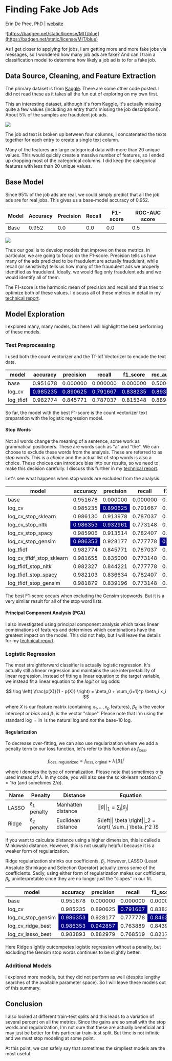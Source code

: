 # Finding Fake Job Ads
Erin De Pree, PhD | [website](https://erindepree.github.io/github.io/)

![https://badgen.net/static/license/MIT/blue](https://badgen.net/static/license/MIT/blue)

As I get closer to applying for jobs, I am getting more and more fake jobs via messages, so I wondered how many job ads are fake?  And can I train a classification model to determine how likely a job ad is to for a fake job.  

## Data Source, Cleaning, and Feature Extraction

The primary dataset is from [Kaggle](https://www.kaggle.com/datasets/shivamb/real-or-fake-fake-jobposting-prediction).  There are some other code posted.  I did not read these as it takes all the fun out of exploring on my own first.

This an interesting dataset, although it's from Kaggle, it's actually missing quite a few values (including an entry that's missing the job description!).  About 5% of the samples are fraudulent job ads.  

<img src="./images/target_distribution.png">

The job ad text is broken up between four columns, I concatenated the texts together for each entry to create a single text column.  

Many of the features are large categorical data with more than 20 unique values.  This would quickly create a massive number of features, so I ended up dropping most of the categorical columns.  I did keep the categorical features with less than 20 unique values.

## Base Model
Since 95% of the job ads are real, we could simply predict that all the job ads are for real jobs.  This gives us a base-model accuracy of 0.952. 

| Model | Accuracy | Precision | Recall | F1-score | ROC-AUC score |
| ----- | -------- | --------- | ------ | -------- | ------------- |
| Base  | 0.952    | 0.0       | 0.0    | 0.0      | 0.5           |

<img src="./images/cm_baseline.png">

Thus our goal is to develop models that improve on these metrics.  In particular, we are going to focus on the F1-score.  Precision tells us how many of the ads predicted to be fraudulent are actually fraudulent, while recall (or sensitivity) tells us how many of the fraudulent ads we properly identified as fraudulent.  Ideally, we would flag only fraudulent ads and we would identify all of them.  

The F1-score is the harmonic mean of precision and recall and thus tries to optimize both of these values.  I discuss all of these metrics in detail in my [technical report](./code/2_model_exploration.ipynb).  

## Model Exploration

I explored many, many models, but here I will highlight the best performing of these models.

### Text Preprocessing
I used both the count vectorizer and the Tf-Idf Vectorizer to encode the text data.  

<!---<style type="text/css">
#T_20c0a_row1_col1, #T_20c0a_row1_col2, #T_20c0a_row1_col3, #T_20c0a_row1_col4, #T_20c0a_row1_col5 {
  color: white; background-color: darkblue;
}
</style>-->
<table id="T_20c0a">
  <thead>
    <tr>
      <th id="T_20c0a_level0_col0" class="col_heading level0 col0" >model</th>
      <th id="T_20c0a_level0_col1" class="col_heading level0 col1" >accuracy</th>
      <th id="T_20c0a_level0_col2" class="col_heading level0 col2" >precision</th>
      <th id="T_20c0a_level0_col3" class="col_heading level0 col3" >recall</th>
      <th id="T_20c0a_level0_col4" class="col_heading level0 col4" >f1_score</th>
      <th id="T_20c0a_level0_col5" class="col_heading level0 col5" >roc_auc_score</th>
    </tr>
  </thead>
  <tbody>
    <tr>
      <td id="T_20c0a_row0_col0" class="data row0 col0" >base</td>
      <td id="T_20c0a_row0_col1" class="data row0 col1" background-color='darkblue' >0.951678</td>
      <td id="T_20c0a_row0_col2" class="data row0 col2" >0.000000</td>
      <td id="T_20c0a_row0_col3" class="data row0 col3" >0.000000</td>
      <td id="T_20c0a_row0_col4" class="data row0 col4" >0.000000</td>
      <td id="T_20c0a_row0_col5" class="data row0 col5" >0.500000</td>
    </tr>
    <tr>
      <td id="T_20c0a_row1_col0" class="data row1 col0" >log_cv</td>
      <td id="T_20c0a_row1_col1" class="data row1 col1" style="color: white; background-color: darkblue;">0.985235</td>
      <td id="T_20c0a_row1_col2" class="data row1 col2" style="color: white; background-color: darkblue;">0.890625</td>
      <td id="T_20c0a_row1_col3" class="data row1 col3" style="color: white; background-color: darkblue;">0.791667</td>
      <td id="T_20c0a_row1_col4" class="data row1 col4" style="color: white; background-color: darkblue;">0.838235</td>
      <td id="T_20c0a_row1_col5" class="data row1 col5" style="color: white; background-color: darkblue;">0.893365</td>
    </tr>
    <tr>
      <td id="T_20c0a_row2_col0" class="data row2 col0" >log_tfidf</td>
      <td id="T_20c0a_row2_col1" class="data row2 col1" >0.982774</td>
      <td id="T_20c0a_row2_col2" class="data row2 col2" >0.845771</td>
      <td id="T_20c0a_row2_col3" class="data row2 col3" >0.787037</td>
      <td id="T_20c0a_row2_col4" class="data row2 col4" >0.815348</td>
      <td id="T_20c0a_row2_col5" class="data row2 col5" >0.889875</td>
    </tr>
  </tbody>
</table>

So far, the model with the best F1-score is the count vectorizer text preparation with the logistic regression model. 

#### Stop Words

Not all words change the meaning of a sentence, some work as grammatical positioners.  These are words such as "a" and "the".  We can choose to exclude these words from the analysis.  These are referred to as _stop words_.  This is a _choice_ and the actual list of stop words is also a choice.  These choices can introduce bias into our results, so we need to make this decision carefully.  I discuss this further in my [technical report](./code/2_model_exploration.ipynb).

Let's see what happens when stop words are excluded from the analysis.  


<table id="T_49b33">
  <thead>
    <tr>
      <th id="T_49b33_level0_col0" class="col_heading level0 col0" >model</th>
      <th id="T_49b33_level0_col1" class="col_heading level0 col1" >accuracy</th>
      <th id="T_49b33_level0_col2" class="col_heading level0 col2" >precision</th>
      <th id="T_49b33_level0_col3" class="col_heading level0 col3" >recall</th>
      <th id="T_49b33_level0_col4" class="col_heading level0 col4" >f1_score</th>
      <th id="T_49b33_level0_col5" class="col_heading level0 col5" >roc_auc_score</th>
    </tr>
  </thead>
  <tbody>
    <tr>
      <td id="T_49b33_row0_col0" class="data row0 col0" >base</td>
      <td id="T_49b33_row0_col1" class="data row0 col1" >0.951678</td>
      <td id="T_49b33_row0_col2" class="data row0 col2" >0.000000</td>
      <td id="T_49b33_row0_col3" class="data row0 col3" >0.000000</td>
      <td id="T_49b33_row0_col4" class="data row0 col4" >0.000000</td>
      <td id="T_49b33_row0_col5" class="data row0 col5" >0.500000</td>
    </tr>
    <tr>
      <td id="T_49b33_row1_col0" class="data row1 col0" >log_cv</td>
      <td id="T_49b33_row1_col1" class="data row1 col1" >0.985235</td>
      <td id="T_49b33_row1_col2" class="data row1 col2" style="color: white; background-color: darkblue;">0.890625</td>
      <td id="T_49b33_row1_col3" class="data row1 col3" >0.791667</td>
      <td id="T_49b33_row1_col4" class="data row1 col4" >0.838235</td>
      <td id="T_49b33_row1_col5" class="data row1 col5" style="color: white; background-color: darkblue;">0.893365</td>
    </tr>
    <tr>
      <td id="T_49b33_row2_col0" class="data row2 col0" >log_cv_stop_sklearn</td>
      <td id="T_49b33_row2_col1" class="data row2 col1" >0.986130</td>
      <td id="T_49b33_row2_col2" class="data row2 col2" >0.913978</td>
      <td id="T_49b33_row2_col3" class="data row2 col3" >0.787037</td>
      <td id="T_49b33_row2_col4" class="data row2 col4" >0.845771</td>
      <td id="T_49b33_row2_col5" class="data row2 col5" >0.891638</td>
    </tr>
    <tr>
      <td id="T_49b33_row3_col0" class="data row3 col0" >log_cv_stop_nltk</td>
      <td id="T_49b33_row3_col1" class="data row3 col1" style="color: white; background-color: darkblue;">0.986353</td>
      <td id="T_49b33_row3_col2" class="data row3 col2" style="color: white; background-color: darkblue;">0.932961</td>
      <td id="T_49b33_row3_col3" class="data row3 col3" >0.773148</td>
      <td id="T_49b33_row3_col4" class="data row3 col4" >0.845570</td>
      <td id="T_49b33_row3_col5" class="data row3 col5" >0.885164</td>
    </tr>
    <tr>
      <td id="T_49b33_row4_col0" class="data row4 col0" >log_cv_stop_spacy</td>
      <td id="T_49b33_row4_col1" class="data row4 col1" >0.985906</td>
      <td id="T_49b33_row4_col2" class="data row4 col2" >0.913514</td>
      <td id="T_49b33_row4_col3" class="data row4 col3" >0.782407</td>
      <td id="T_49b33_row4_col4" class="data row4 col4" >0.842893</td>
      <td id="T_49b33_row4_col5" class="data row4 col5" >0.889323</td>
    </tr>
    <tr>
      <td id="T_49b33_row5_col0" class="data row5 col0" >log_cv_stop_gensim</td>
      <td id="T_49b33_row5_col1" class="data row5 col1" style="color: white; background-color: darkblue;">0.986353</td>
      <td id="T_49b33_row5_col2" class="data row5 col2" >0.928177</td>
      <td id="T_49b33_row5_col3" class="data row5 col3" >0.777778</td>
      <td id="T_49b33_row5_col4" class="data row5 col4" style="color: white; background-color: darkblue;">0.846348</td>
      <td id="T_49b33_row5_col5" class="data row5 col5" >0.887361</td>
    </tr>
    <tr>
      <td id="T_49b33_row6_col0" class="data row6 col0" >log_tfidf</td>
      <td id="T_49b33_row6_col1" class="data row6 col1" >0.982774</td>
      <td id="T_49b33_row6_col2" class="data row6 col2" >0.845771</td>
      <td id="T_49b33_row6_col3" class="data row6 col3" >0.787037</td>
      <td id="T_49b33_row6_col4" class="data row6 col4" >0.815348</td>
      <td id="T_49b33_row6_col5" class="data row6 col5" >0.889875</td>
    </tr>
    <tr>
      <td id="T_49b33_row7_col0" class="data row7 col0" >log_cv_tfidf_stop_sklearn</td>
      <td id="T_49b33_row7_col1" class="data row7 col1" >0.981655</td>
      <td id="T_49b33_row7_col2" class="data row7 col2" >0.835000</td>
      <td id="T_49b33_row7_col3" class="data row7 col3" >0.773148</td>
      <td id="T_49b33_row7_col4" class="data row7 col4" >0.802885</td>
      <td id="T_49b33_row7_col5" class="data row7 col5" >0.882695</td>
    </tr>
    <tr>
      <td id="T_49b33_row8_col0" class="data row8 col0" >log_tfidf_stop_nltk</td>
      <td id="T_49b33_row8_col1" class="data row8 col1" >0.982327</td>
      <td id="T_49b33_row8_col2" class="data row8 col2" >0.844221</td>
      <td id="T_49b33_row8_col3" class="data row8 col3" >0.777778</td>
      <td id="T_49b33_row8_col4" class="data row8 col4" >0.809639</td>
      <td id="T_49b33_row8_col5" class="data row8 col5" >0.885245</td>
    </tr>
    <tr>
      <td id="T_49b33_row9_col0" class="data row9 col0" >log_tfidf_stop_spacy</td>
      <td id="T_49b33_row9_col1" class="data row9 col1" >0.982103</td>
      <td id="T_49b33_row9_col2" class="data row9 col2" >0.836634</td>
      <td id="T_49b33_row9_col3" class="data row9 col3" >0.782407</td>
      <td id="T_49b33_row9_col4" class="data row9 col4" >0.808612</td>
      <td id="T_49b33_row9_col5" class="data row9 col5" >0.887325</td>
    </tr>
    <tr>
      <td id="T_49b33_row10_col0" class="data row10 col0" >log_tfidf_stop_gensim</td>
      <td id="T_49b33_row10_col1" class="data row10 col1" >0.981879</td>
      <td id="T_49b33_row10_col2" class="data row10 col2" >0.839196</td>
      <td id="T_49b33_row10_col3" class="data row10 col3" >0.773148</td>
      <td id="T_49b33_row10_col4" class="data row10 col4" >0.804819</td>
      <td id="T_49b33_row10_col5" class="data row10 col5" >0.882813</td>
    </tr>
  </tbody>
</table>

The best F1-score occurs when excluding the Gensim stopwords.  But it is 
a very similar result for all of the stop word lists.  

#### Principal Component Analysis (PCA)

I also investigated using principal component analysis which takes linear combinations of features and determines which combinations have the greatest impact on the model.  This did not help, but I will leave the details for my [technical report](./code/2_model_logistic.ipynb).  


### Logistic Regression

The most straightforward classifier is actually logistic regression.  It's actually still a linear regression and maintains the use interpretability of linear regression.  Instead of fitting a linear equation to the target variable, we instead fit a linear equation to the _logit_ or log odds:

$$ \log \left( \frac{p(X)}{1 - p(X)} \right) = \beta_0 + \sum_{i=1}^p \beta_i x_i $$

where $X$ is our feature matrix (containing $x_1, \dots, x_p$ features), $\beta_0$ is the vector intercept or _bias_ and $\beta_1$ is the vector "slope".  Please note that I'm using the standard $\log = \ln$ is the natural log and _not_ the base-10 log.   

#### Regularization

To decrease over-fitting, we can also use regularization where we add a penalty term to our loss function, let's refer to this function as $f_\text{loss}$.

$$ f_\text{loss, regularized} =  f_\text{loss, orginal} + \lambda \left\| \beta \right\|^i_i $$

where $i$ denotes the type of normalization.  Please note that sometimes $\alpha$ is used instead of $\lambda$.  In my code, you will also see the scikit-learn notation $C = 1/\alpha$ (and sometimes $2/\alpha$).  

| Name  | Penalty          | Distance           | Equation                                                         |
| ----- | ---------------- | ------------------ | ---------------------------------------------------------------- |
| LASSO | $\ell_1$ penalty | Manhatten distance | $\left\|\| \beta \right\|\|_1 = \sum_j \left\| \beta_j \right\|$ |
| Ridge | $\ell_2$ penalty | Euclidean distance | $\left\|\| \beta \right\|\|_2 = \sqrt{ \sum_j \beta_j^2 }$       |

If you want to calculate distance using a higher dimension, this is called a Minkowski distance.  However, this is not usually helpful because it is a weaker form of regularization.  

Ridge regularization shrinks our coefficients, $\beta_j$.  However, LASSO (Least Absolute Shrinkage and Selection Operator) actually zeros some of the coefficients.  Sadly, using either form of regularization makes our cofficients, $\beta_j$, uninterpretable since they are no longer just the "slopes" in our fit.


<table id="T_929df">
  <thead>
    <tr>
      <th id="T_929df_level0_col0" class="col_heading level0 col0" >model</th>
      <th id="T_929df_level0_col1" class="col_heading level0 col1" >accuracy</th>
      <th id="T_929df_level0_col2" class="col_heading level0 col2" >precision</th>
      <th id="T_929df_level0_col3" class="col_heading level0 col3" >recall</th>
      <th id="T_929df_level0_col4" class="col_heading level0 col4" >f1_score</th>
      <th id="T_929df_level0_col5" class="col_heading level0 col5" >roc_auc_score</th>
    </tr>
  </thead>
  <tbody>
    <tr>
      <td id="T_929df_row0_col0" class="data row0 col0" >base</td>
      <td id="T_929df_row0_col1" class="data row0 col1" >0.951678</td>
      <td id="T_929df_row0_col2" class="data row0 col2" >0.000000</td>
      <td id="T_929df_row0_col3" class="data row0 col3" >0.000000</td>
      <td id="T_929df_row0_col4" class="data row0 col4" >0.000000</td>
      <td id="T_929df_row0_col5" class="data row0 col5" >0.500000</td>
    </tr>
    <tr>
      <td id="T_929df_row1_col0" class="data row1 col0" >log_cv</td>
      <td id="T_929df_row1_col1" class="data row1 col1" >0.985235</td>
      <td id="T_929df_row1_col2" class="data row1 col2" >0.890625</td>
      <td id="T_929df_row1_col3" class="data row1 col3" style="color: white; background-color: darkblue;">0.791667</td>
      <td id="T_929df_row1_col4" class="data row1 col4" >0.838235</td>
      <td id="T_929df_row1_col5" class="data row1 col5" style="color: white; background-color: darkblue;">0.893365</td>
    </tr>
    <tr>
      <td id="T_929df_row3_col0" class="data row3 col0" >log_cv_stop_gensim</td>
      <td id="T_929df_row3_col1" class="data row3 col1" style="color: white; background-color: darkblue;">0.986353</td>
      <td id="T_929df_row3_col2" class="data row3 col2" >0.928177</td>
      <td id="T_929df_row3_col3" class="data row3 col3" >0.777778</td>
      <td id="T_929df_row3_col4" class="data row3 col4" style="color: white; background-color: darkblue;">0.846348</td>
      <td id="T_929df_row3_col5" class="data row3 col5" >0.887361</td>
    </tr>
    <tr>
      <td id="T_929df_row4_col0" class="data row4 col0" >log_cv_ridge_best</td>
      <td id="T_929df_row4_col1" class="data row4 col1" style="color: white; background-color: darkblue;">0.986353</td>
      <td id="T_929df_row4_col2" class="data row4 col2" style="color: white; background-color: darkblue;">0.942857</td>
      <td id="T_929df_row4_col3" class="data row4 col3" >0.763889</td>
      <td id="T_929df_row4_col4" class="data row4 col4" >0.843990</td>
      <td id="T_929df_row4_col5" class="data row4 col5" >0.880769</td>
    </tr>
    <tr>
      <td id="T_929df_row5_col0" class="data row5 col0" >log_cv_lasso_best</td>
      <td id="T_929df_row5_col1" class="data row5 col1" >0.983893</td>
      <td id="T_929df_row5_col2" class="data row5 col2" >0.882979</td>
      <td id="T_929df_row5_col3" class="data row5 col3" >0.768519</td>
      <td id="T_929df_row5_col4" class="data row5 col4" >0.821782</td>
      <td id="T_929df_row5_col5" class="data row5 col5" >0.881673</td>
    </tr>
  </tbody>
</table>

Here Ridge slightly outcompetes logistic regression without a penalty, but excluding the Gensim stop words continues to be slightly better.


### Additional Models

I explored more models, but they did not perform as well (despite lengthy searches of the available parameter space).  So I will leave these models out of this summary.

## Conclusion

I also looked at different train-test splits and this leads to a variation of several percent on all the metrics.  Since the gains are so small with the stop words and regularization, I'm not sure that these are actually beneficial and may just be better for this particular train-test split. But time is not infinite and we must stop modeling at some point.  

At this point, we can safely say that sometimes the simpliest models are the most useful.
